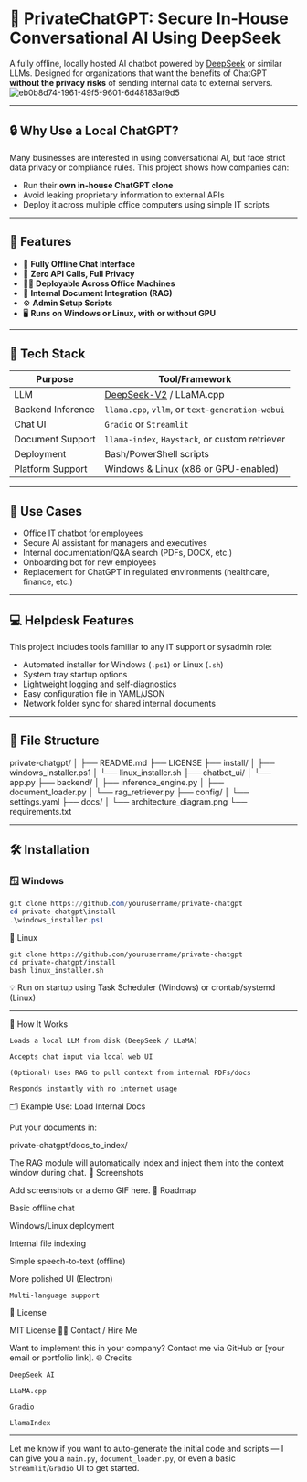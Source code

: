 # 🧠 PrivateChatGPT: Secure In-House Conversational AI Using DeepSeek

A fully offline, locally hosted AI chatbot powered by [DeepSeek](https://github.com/deepseek-ai/DeepSeek-V2) or similar LLMs. Designed for organizations that want the benefits of ChatGPT **without the privacy risks** of sending internal data to external servers.
![eb0b8d74-1961-49f5-9601-6d48183af9d5](https://github.com/user-attachments/assets/99015e0f-dce0-485c-9e24-71d833515dfd)

---

## 🔒 Why Use a Local ChatGPT?

Many businesses are interested in using conversational AI, but face strict data privacy or compliance rules. This project shows how companies can:

- Run their **own in-house ChatGPT clone**
- Avoid leaking proprietary information to external APIs
- Deploy it across multiple office computers using simple IT scripts

---

## 🚀 Features

- 💬 **Fully Offline Chat Interface**
- 🔐 **Zero API Calls, Full Privacy**
- 🧑‍💻 **Deployable Across Office Machines**
- 📂 **Internal Document Integration (RAG)**
- ⚙️ **Admin Setup Scripts**
- 🖥️ **Runs on Windows or Linux, with or without GPU**

---

## 🧠 Tech Stack

| Purpose             | Tool/Framework                          |
|---------------------|------------------------------------------|
| LLM                 | [DeepSeek-V2](https://github.com/deepseek-ai/DeepSeek-V2) / LLaMA.cpp |
| Backend Inference   | `llama.cpp`, `vllm`, or `text-generation-webui` |
| Chat UI             | `Gradio` or `Streamlit` |
| Document Support    | `llama-index`, `Haystack`, or custom retriever |
| Deployment          | Bash/PowerShell scripts |
| Platform Support    | Windows & Linux (x86 or GPU-enabled) |

---

## 🧩 Use Cases

- Office IT chatbot for employees
- Secure AI assistant for managers and executives
- Internal documentation/Q&A search (PDFs, DOCX, etc.)
- Onboarding bot for new employees
- Replacement for ChatGPT in regulated environments (healthcare, finance, etc.)

---

## 💻 Helpdesk Features

This project includes tools familiar to any IT support or sysadmin role:

- Automated installer for Windows (`.ps1`) or Linux (`.sh`)
- System tray startup options
- Lightweight logging and self-diagnostics
- Easy configuration file in YAML/JSON
- Network folder sync for shared internal documents

---

## 📁 File Structure

private-chatgpt/
│
├── README.md
├── LICENSE
├── install/
│   ├── windows_installer.ps1
│   └── linux_installer.sh
├── chatbot_ui/
│   └── app.py
├── backend/
│   ├── inference_engine.py
│   ├── document_loader.py
│   └── rag_retriever.py
├── config/
│   └── settings.yaml
├── docs/
│   └── architecture_diagram.png
└── requirements.txt


---

## 🛠️ Installation

### 🪟 Windows

```powershell
git clone https://github.com/yourusername/private-chatgpt
cd private-chatgpt\install
.\windows_installer.ps1
```

🐧 Linux

    git clone https://github.com/yourusername/private-chatgpt
    cd private-chatgpt/install
    bash linux_installer.sh
💡 Run on startup using Task Scheduler (Windows) or crontab/systemd (Linux)

---

🧪 How It Works

    Loads a local LLM from disk (DeepSeek / LLaMA)

    Accepts chat input via local web UI

    (Optional) Uses RAG to pull context from internal PDFs/docs

    Responds instantly with no internet usage

🗂️ Example Use: Load Internal Docs

Put your documents in:

private-chatgpt/docs_to_index/

The RAG module will automatically index and inject them into the context window during chat.
📸 Screenshots

Add screenshots or a demo GIF here.
📅 Roadmap

Basic offline chat

Windows/Linux deployment

Internal file indexing

Simple speech-to-text (offline)

More polished UI (Electron)

    Multi-language support

📄 License

MIT License
🙋‍♂️ Contact / Hire Me

Want to implement this in your company? Contact me via GitHub or [your email or portfolio link].
🌐 Credits

    DeepSeek AI

    LLaMA.cpp

    Gradio

    LlamaIndex


---

Let me know if you want to auto-generate the initial code and scripts — I can give you a `main.py`, `document_loader.py`, or even a basic `Streamlit`/`Gradio` UI to get started.
